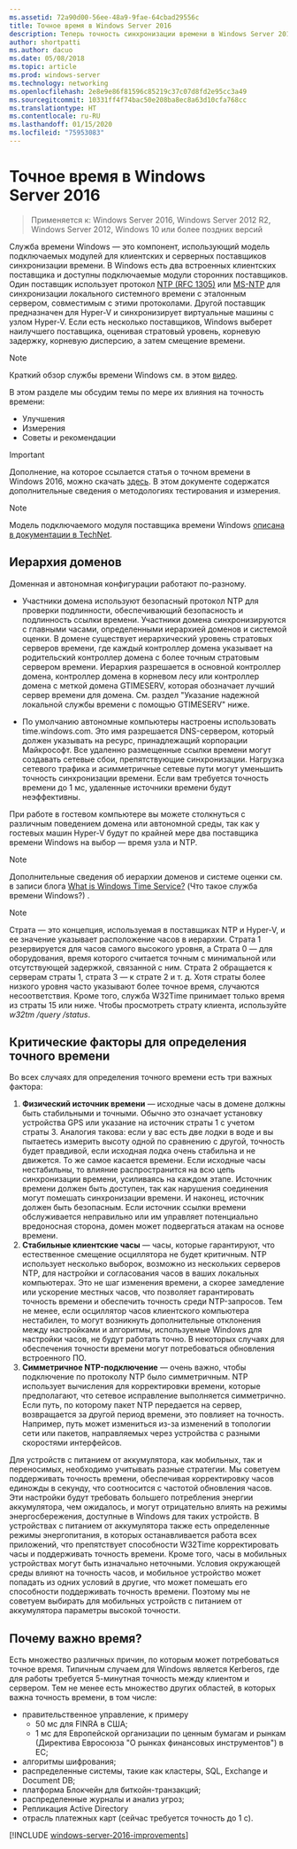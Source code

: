 ```yaml
---
ms.assetid: 72a90d00-56ee-48a9-9fae-64cbad29556c
title: Точное время в Windows Server 2016
description: Теперь точность синхронизации времени в Windows Server 2016 значительно увеличена, при этом обеспечивается полная обратная совместимость NTP с более ранними версиями Windows.
author: shortpatti
ms.author: dacuo
ms.date: 05/08/2018
ms.topic: article
ms.prod: windows-server
ms.technology: networking
ms.openlocfilehash: 2e8e9e86f81596c85219c37c07d8fd2e95cc3a49
ms.sourcegitcommit: 10331ff4f74bac50e208ba8ec8a63d10cfa768cc
ms.translationtype: HT
ms.contentlocale: ru-RU
ms.lasthandoff: 01/15/2020
ms.locfileid: "75953083"
---
```

# <a name="accurate-time-for-windows-server-2016"></a>Точное время в Windows Server 2016

>Применяется к: Windows Server 2016, Windows Server 2012 R2, Windows Server 2012, Windows 10 или более поздних версий

Служба времени Windows — это компонент, использующий модель подключаемых модулей для клиентских и серверных поставщиков синхронизации времени.  В Windows есть два встроенных клиентских поставщика и доступны подключаемые модули сторонних поставщиков. Один поставщик использует протокол [NTP (RFC 1305)](https://tools.ietf.org/html/rfc1305) или [MS-NTP](https://msdn.microsoft.com/library/cc246877.aspx) для синхронизации локального системного времени с эталонным сервером, совместимым с этими протоколами. Другой поставщик предназначен для Hyper-V и синхронизирует виртуальные машины с узлом Hyper-V.  Если есть несколько поставщиков, Windows выберет наилучшего поставщика, оценивая стратовый уровень, корневую задержку, корневую дисперсию, а затем смещение времени.

> [!NOTE]
> Краткий обзор службы времени Windows см. в этом [видео](https://aka.ms/WS2016TimeVideo).

В этом разделе мы обсудим темы по мере их влияния на точность времени: 

- Улучшения
- Измерения
- Советы и рекомендации

> [!IMPORTANT]
> Дополнение, на которое ссылается статья о точном времени в Windows 2016, можно скачать [здесь](https://windocs.blob.core.windows.net/windocs/WindowsTimeSyncAccuracy_Addendum.pdf).  В этом документе содержатся дополнительные сведения о методологиях тестирования и измерения.

> [!NOTE] 
> Модель подключаемого модуля поставщика времени Windows [описана в документации в TechNet](https://msdn.microsoft.com/library/windows/desktop/ms725475%28v=vs.85%29.aspx).

## <a name="domain-hierarchy"></a>Иерархия доменов
Доменная и автономная конфигурации работают по-разному.

- Участники домена используют безопасный протокол NTP для проверки подлинности, обеспечивающий безопасность и подлинность ссылки времени.  Участники домена синхронизируются с главными часами, определенными иерархией доменов и системой оценки.  В домене существует иерархический уровень стратовых серверов времени, где каждый контроллер домена указывает на родительский контроллер домена с более точным стратовым сервером времени.  Иерархия разрешается в основной контроллер домена, контроллер домена в корневом лесу или контроллер домена с меткой домена GTIMESERV, которая обозначает лучший сервер времени для домена.  См. раздел "Указание надежной локальной службы времени с помощью GTIMESERV" ниже.

- По умолчанию автономные компьютеры настроены использовать time.windows.com.  Это имя разрешается DNS-сервером, который должен указывать на ресурс, принадлежащий корпорации Майкрософт.  Все удаленно размещенные ссылки времени могут создавать сетевые сбои, препятствующие синхронизации.  Нагрузка сетевого трафика и асимметричные сетевые пути могут уменьшить точность синхронизации времени.  Если вам требуется точность времени до 1 мс, удаленные источники времени будут неэффективны.

При работе в гостевом компьютере вы можете столкнуться с различным поведением домена или автономной среды, так как у гостевых машин Hyper-V будут по крайней мере два поставщика времени Windows на выбор — время узла и NTP.

> [!NOTE] 
> Дополнительные сведения об иерархии доменов и системе оценки см. в записи блога [What is Windows Time Service?](https://blogs.msdn.microsoft.com/w32time/2007/07/07/what-is-windows-time-service/) (Что такое служба времени Windows?) .

> [!NOTE]
> Страта — это концепция, используемая в поставщиках NTP и Hyper-V, и ее значение указывает расположение часов в иерархии.  Страта 1 резервируется для часов самого высокого уровня, а Страта 0 — для оборудования, время которого считается точным с минимальной или отсутствующей задержкой, связанной с ним.  Страта 2 обращается к серверам страты 1, страта 3 — к страте 2 и т. д.  Хотя страты более низкого уровня часто указывают более точное время, случаются несоответствия.  Кроме того, служба W32Time принимает только время из страты 15 или ниже.  Чтобы просмотреть страту клиента, используйте *w32tm /query /status*.

## <a name="critical-factors-for-accurate-time"></a>Критические факторы для определения точного времени
Во всех случаях для определения точного времени есть три важных фактора:

1. **Физический источник времени** — исходные часы в домене должны быть стабильными и точными. Обычно это означает установку устройства GPS или указание на источник страты 1 с учетом страты 3. Аналогия такова: если у вас есть две лодки в воде и вы пытаетесь измерить высоту одной по сравнению с другой, точность будет правдивой, если исходная лодка очень стабильна и не движется. То же самое касается времени. Если исходные часы нестабильны, то влияние распространится на всю цепь синхронизации времени, усиливаясь на каждом этапе. Источник времени должен быть доступен, так как нарушения соединения могут помешать синхронизации времени. И наконец, источник должен быть безопасным. Если источник ссылки времени обслуживается неправильно или им управляет потенциально вредоносная сторона, домен может подвергаться атакам на основе времени.
2. **Стабильные клиентские часы** — часы, которые гарантируют, что естественное смещение осциллятора не будет критичным.  NTP использует несколько выборок, возможно из нескольких серверов NTP, для настройки и согласования часов в ваших локальных компьютерах.  Это не шаг изменения времени, а скорее замедление или ускорение местных часов, что позволяет гарантировать точность времени и обеспечить точность среди NTP-запросов.  Тем не менее, если осциллятор часов клиентского компьютера нестабилен, то могут возникнуть дополнительные отклонения между настройками и алгоритмы, используемые Windows для настройки часов, не будут работать точно.  В некоторых случаях для обеспечения точности времени могут потребоваться обновления встроенного ПО.
3. **Симметричное NTP-подключение** — очень важно, чтобы подключение по протоколу NTP было симметричным.  NTP использует вычисления для корректировки времени, которые предполагают, что сетевое исправление выполняется симметрично.  Если путь, по которому пакет NTP передается на сервер, возвращается за другой период времени, это повлияет на точность.  Например, путь может измениться из-за изменений в топологии сети или пакетов, направляемых через устройства с разными скоростями интерфейсов.

Для устройств с питанием от аккумулятора, как мобильных, так и переносимых, необходимо учитывать разные стратегии.  Мы советуем поддерживать точность времени, обеспечивая корректировку часов единожды в секунду, что соотносится с частотой обновления часов. Эти настройки будут требовать большего потребления энергии аккумулятора, чем ожидалось, и могут отрицательно влиять на режимы энергосбережения, доступные в Windows для таких устройств. В устройствах с питанием от аккумулятора также есть определенные режимы энергопитания, в которых останавливается работа всех приложений, что препятствует способности W32Time корректировать часы и поддерживать точность времени. Кроме того, часы в мобильных устройствах могут быть изначально неточными.  Условия окружающей среды влияют на точность часов, и мобильное устройство может попадать из одних условий в другие, что может помешать его способности поддерживать точность времени.  Поэтому мы не советуем выбирать для мобильных устройств с питанием от аккумулятора параметры высокой точности. 

## <a name="why-is-time-important"></a>Почему важно время?  
Есть множество различных причин, по которым может потребоваться точное время.  Типичным случаем для Windows является Kerberos, где для работы требуется 5-минутная точность между клиентом и сервером.  Тем не менее есть множество других областей, в которых важна точность времени, в том числе:


- правительственное управление, к примеру
    - 50 мс для FINRA в США;
    - 1 мс для Европейской организации по ценным бумагам и рынкам (Директива Евросоюза "O рынках финансовых инструментов") в ЕС;
- алгоритмы шифрования;
- распределенные системы, такие как кластеры, SQL, Exchange и Document DB;
- платформа Блокчейн для биткойн-транзакций;
- распределенные журналы и анализ угроз; 
- Репликация Active Directory
- отрасль платежных карт (сейчас требуется точность до 1 с).



[!INCLUDE [windows-server-2016-improvements](windows-server-2016-improvements.md)]
